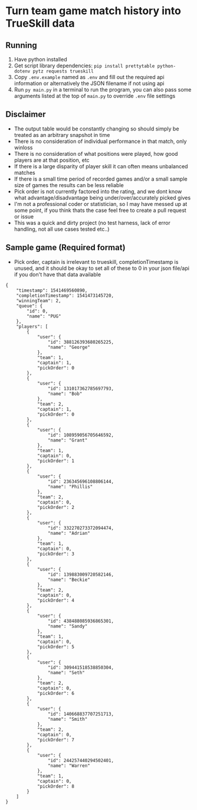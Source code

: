 # Turn team game match history into TrueSkill data

## Running 
1. Have python installed
2. Get script library dependencies: `pip install prettytable python-dotenv pytz requests trueskill`
3. Copy `.env.example` named as `.env` and fill out the required api information or alternatively the JSON filename if not using api 
4. Run `py main.py` in a terminal to run the program, you can also pass some arguments listed at the top of `main.py` to override `.env` file settings

## Disclaimer
- The output table would be constantly changing so should simply be treated as an arbitrary snapshot in time
- There is no consideration of individual performance in that match, only winloss
- There is no consideration of what positions were played, how good players are at that position, etc
- If there is a large disparity of player skill it can often means unbalanced matches
- If there is a small time period of recorded games and/or a small sample size of games the results can be less reliable
- Pick order is not currently factored into the rating, and we dont know what advantage/disadvantage being under/over/accurately picked gives
- I'm not a professional coder or statistician, so I may have messed up at some point, if you think thats the case feel free to create a pull request or issue
- This was a quick and dirty project (no test harness, lack of error handling, not all use cases tested etc..)

## Sample game (Required format)
- Pick order, captain is irrelevant to trueskill, completionTimestamp is unused, and it should be okay to set all of these to 0 in your json file/api if you don't have that data available
```
{
	"timestamp": 1541469560890,
	"completionTimestamp": 1541473145720,
	"winningTeam": 2,
	"queue": {
		"id": 0,
		"name": "PUG"
	},
	"players": [
		{
			"user": {
				"id": 388126393680265225,
				"name": "George"
			},
			"team": 1,
			"captain": 1,
			"pickOrder": 0
		},
		{
			"user": {
				"id": 131017362785697793,
				"name": "Bob"
			},
			"team": 2,
			"captain": 1,
			"pickOrder": 0
		},
		{
			"user": {
				"id": 108959056705646592,
				"name": "Grant"
			},
			"team": 1,
			"captain": 0,
			"pickOrder": 1
		},
		{
			"user": {
				"id": 236345696108806144,
				"name": "Phillis"
			},
			"team": 2,
			"captain": 0,
			"pickOrder": 2
		},
		{
			"user": {
				"id": 332270273372094474,
				"name": "Adrian"
			},
			"team": 1,
			"captain": 0,
			"pickOrder": 3
		},
		{
			"user": {
				"id": 139883009720582146,
				"name": "Beckie"
			},
			"team": 2,
			"captain": 0,
			"pickOrder": 4
		},
		{
			"user": {
				"id": 438488085936865301,
				"name": "Sandy"
			},
			"team": 1,
			"captain": 0,
			"pickOrder": 5
		},
		{
			"user": {
				"id": 309441518538850304,
				"name": "Seth"
			},
			"team": 2,
			"captain": 0,
			"pickOrder": 6
		},
		{
			"user": {
				"id": 140668837707251713,
				"name": "Smith"
			},
			"team": 2,
			"captain": 0,
			"pickOrder": 7
		},
		{
			"user": {
				"id": 244257440294502401,
				"name": "Warren"
			},
			"team": 1,
			"captain": 0,
			"pickOrder": 8
		}
	]
}
